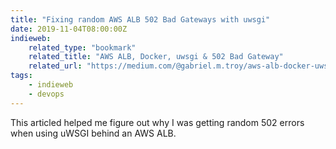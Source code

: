 ```yaml
---
title: "Fixing random AWS ALB 502 Bad Gateways with uwsgi"
date: 2019-11-04T08:00:00Z
indieweb:
    related_type: "bookmark"
    related_title: "AWS ALB, Docker, uwsgi & 502 Bad Gateway"
    related_url: "https://medium.com/@gabriel.m.troy/aws-alb-docker-uwsgi-502-bad-gateway-16d0a36f6240"
tags:
    - indieweb
    - devops
---
```

This articled helped me figure out why I was getting random 502 errors when using uWSGI behind an AWS ALB.
